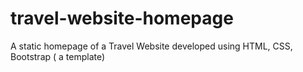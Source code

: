 # travel-website-homepage
A static homepage of a Travel Website developed using HTML, CSS, Bootstrap (  a template)
